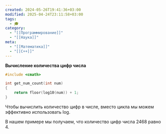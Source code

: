```yaml
---
created: 2024-05-26T19:41:36+03:00
modified: 2025-04-24T23:11:58+03:00
tags:
  - 🎓
category:
  - "[[Программирование]]"
  - "[[Наука]]"
meta:
  - "[[Математика]]"
  - "[[C++]]"
---
```


**Вычисление количества цифр числа**

```cpp
#include <cmath>

int get_num_count(int num)
{
	return floor(log10(num)) + 1;
}
```

Чтобы вычислить количество цифр в числе, вместо цикла мы можем эффективно использовать log.

В нашем примере мы получаем, что количество цифр числа 2468 равно 4.
